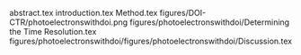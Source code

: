 abstract.tex
introduction.tex
Method.tex
figures/DOI-CTR/photoelectronswithdoi.png
figures/photoelectronswithdoi/Determining the Time Resolution.tex
figures/photoelectronswithdoi/figures/photoelectronswithdoi/Discussion.tex